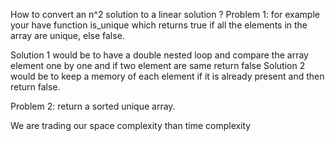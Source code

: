 How to convert an n^2 solution to a linear solution ?
Problem 1: for example your have function is_unique which returns true if all the elements in the array are unique, else false.

Solution 1 would be to have a double nested loop and compare the array element one by one and if two element are same return false
Solution 2 would be to keep a memory of each element if it is already present and then return false. 


Problem 2: return a sorted unique array. 

We are trading our space complexity than time complexity
